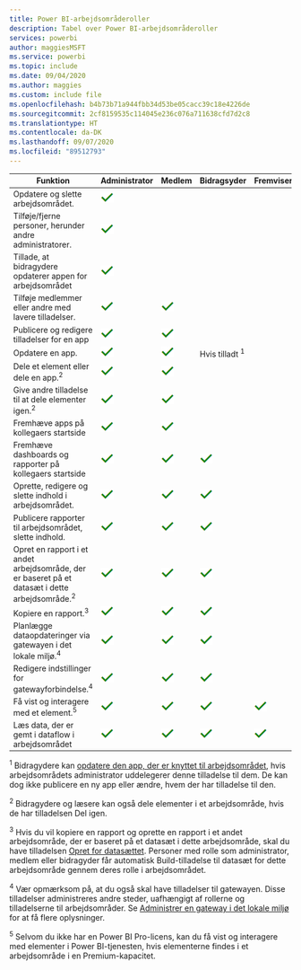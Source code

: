 ```yaml
---
title: Power BI-arbejdsområderoller
description: Tabel over Power BI-arbejdsområderoller
services: powerbi
author: maggiesMSFT
ms.service: powerbi
ms.topic: include
ms.date: 09/04/2020
ms.author: maggies
ms.custom: include file
ms.openlocfilehash: b4b73b71a944fbb34d53be05cacc39c18e4226de
ms.sourcegitcommit: 2cf8159535c114045e236c076a711638cfd7d2c8
ms.translationtype: HT
ms.contentlocale: da-DK
ms.lasthandoff: 09/07/2020
ms.locfileid: "89512793"
---
```

|Funktion   | Administrator  | Medlem  | Bidragsyder  | Fremviser |
|---|---|---|---|---|
| Opdatere og slette arbejdsområdet.  | ![Afkrydsning for ja](media/power-bi-workspace-roles-table/green-checkmark.png) |   |   |   | 
| Tilføje/fjerne personer, herunder andre administratorer.  |  ![Afkrydsning for ja](media/power-bi-workspace-roles-table/green-checkmark.png) |   |   |   |
| Tillade, at bidragydere opdaterer appen for arbejdsområdet  |  ![Afkrydsning for ja](media/power-bi-workspace-roles-table/green-checkmark.png) |   |   |   |
| Tilføje medlemmer eller andre med lavere tilladelser.  |  ![Afkrydsning for ja](media/power-bi-workspace-roles-table/green-checkmark.png) | ![Afkrydsning for ja](media/power-bi-workspace-roles-table/green-checkmark.png)  |   |   |
| Publicere og redigere tilladelser for en app |  ![Afkrydsning for ja](media/power-bi-workspace-roles-table/green-checkmark.png) | ![Afkrydsning for ja](media/power-bi-workspace-roles-table/green-checkmark.png)  |   |   |
| Opdatere en app. |  ![Afkrydsning for ja](media/power-bi-workspace-roles-table/green-checkmark.png) | ![Afkrydsning for ja](media/power-bi-workspace-roles-table/green-checkmark.png)  |  Hvis tilladt <sup>1</sup>  |   |
| Dele et element eller dele en app.<sup>2</sup> |  ![Afkrydsning for ja](media/power-bi-workspace-roles-table/green-checkmark.png) | ![Afkrydsning for ja](media/power-bi-workspace-roles-table/green-checkmark.png)  |   |   |
| Give andre tilladelse til at dele elementer igen.<sup>2</sup> |  ![Afkrydsning for ja](media/power-bi-workspace-roles-table/green-checkmark.png) | ![Afkrydsning for ja](media/power-bi-workspace-roles-table/green-checkmark.png)  |   |   |
| Fremhæve apps på kollegaers startside |  ![Afkrydsning for ja](media/power-bi-workspace-roles-table/green-checkmark.png) | ![Afkrydsning for ja](media/power-bi-workspace-roles-table/green-checkmark.png)  |   |   |
| Fremhæve dashboards og rapporter på kollegaers startside |  ![Afkrydsning for ja](media/power-bi-workspace-roles-table/green-checkmark.png) | ![Afkrydsning for ja](media/power-bi-workspace-roles-table/green-checkmark.png)  | ![Afkrydsning for ja](media/power-bi-workspace-roles-table/green-checkmark.png) |   |
| Oprette, redigere og slette indhold i arbejdsområdet.  |  ![Afkrydsning for ja](media/power-bi-workspace-roles-table/green-checkmark.png) | ![Afkrydsning for ja](media/power-bi-workspace-roles-table/green-checkmark.png)  | ![Afkrydsning for ja](media/power-bi-workspace-roles-table/green-checkmark.png)  |   |
| Publicere rapporter til arbejdsområdet, slette indhold.  |  ![Afkrydsning for ja](media/power-bi-workspace-roles-table/green-checkmark.png) | ![Afkrydsning for ja](media/power-bi-workspace-roles-table/green-checkmark.png)  | ![Afkrydsning for ja](media/power-bi-workspace-roles-table/green-checkmark.png)  |   |
| Opret en rapport i et andet arbejdsområde, der er baseret på et datasæt i dette arbejdsområde.<sup>2</sup> |  ![Afkrydsning for ja](media/power-bi-workspace-roles-table/green-checkmark.png) | ![Afkrydsning for ja](media/power-bi-workspace-roles-table/green-checkmark.png)  | ![Afkrydsning for ja](media/power-bi-workspace-roles-table/green-checkmark.png)  |   |
| Kopiere en rapport.<sup>3</sup> | ![Afkrydsning for ja](media/power-bi-workspace-roles-table/green-checkmark.png) | ![Afkrydsning for ja](media/power-bi-workspace-roles-table/green-checkmark.png) | ![Afkrydsning for ja](media/power-bi-workspace-roles-table/green-checkmark.png) |  |
| Planlægge dataopdateringer via gatewayen i det lokale miljø.<sup>4</sup> | ![Afkrydsning for ja](media/power-bi-workspace-roles-table/green-checkmark.png) | ![Afkrydsning for ja](media/power-bi-workspace-roles-table/green-checkmark.png) | ![Afkrydsning for ja](media/power-bi-workspace-roles-table/green-checkmark.png) |  |
| Redigere indstillinger for gatewayforbindelse.<sup>4</sup> | ![Afkrydsning for ja](media/power-bi-workspace-roles-table/green-checkmark.png) | ![Afkrydsning for ja](media/power-bi-workspace-roles-table/green-checkmark.png) | ![Afkrydsning for ja](media/power-bi-workspace-roles-table/green-checkmark.png) |  |
| Få vist og interagere med et element.<sup>5</sup> |  ![Afkrydsning for ja](media/power-bi-workspace-roles-table/green-checkmark.png) | ![Afkrydsning for ja](media/power-bi-workspace-roles-table/green-checkmark.png)  | ![Afkrydsning for ja](media/power-bi-workspace-roles-table/green-checkmark.png)  | ![Afkrydsning for ja](media/power-bi-workspace-roles-table/green-checkmark.png)  |
| Læs data, der er gemt i dataflow i arbejdsområdet | ![Afkrydsning for ja](media/power-bi-workspace-roles-table/green-checkmark.png) | ![Afkrydsning for ja](media/power-bi-workspace-roles-table/green-checkmark.png) | ![Afkrydsning for ja](media/power-bi-workspace-roles-table/green-checkmark.png) | ![Afkrydsning for ja](media/power-bi-workspace-roles-table/green-checkmark.png) |

<sup>1</sup> Bidragydere kan [opdatere den app, der er knyttet til arbejdsområdet](../collaborate-share/service-create-the-new-workspaces.md#allow-contributors-to-update-the-app), hvis arbejdsområdets administrator uddelegerer denne tilladelse til dem. De kan dog ikke publicere en ny app eller ændre, hvem der har tilladelse til den.

<sup>2</sup> Bidragydere og læsere kan også dele elementer i et arbejdsområde, hvis de har tilladelsen Del igen.

<sup>3</sup> Hvis du vil kopiere en rapport og oprette en rapport i et andet arbejdsområde, der er baseret på et datasæt i dette arbejdsområde, skal du have tilladelsen [Opret for datasættet](../connect-data/service-datasets-build-permissions.md). Personer med rolle som administrator, medlem eller bidragyder får automatisk Build-tilladelse til datasæt for dette arbejdsområde gennem deres rolle i arbejdsområdet.

<sup>4</sup> Vær opmærksom på, at du også skal have tilladelser til gatewayen. Disse tilladelser administreres andre steder, uafhængigt af rollerne og tilladelserne til arbejdsområder. Se [Administrer en gateway i det lokale miljø](https://docs.microsoft.com/data-integration/gateway/service-gateway-manage) for at få flere oplysninger.

<sup>5</sup> Selvom du ikke har en Power BI Pro-licens, kan du få vist og interagere med elementer i Power BI-tjenesten, hvis elementerne findes i et arbejdsområde i en Premium-kapacitet.
